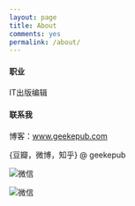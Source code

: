 ```yaml
---
layout: page
title: About
comments: yes
permalink: /about/
---
```


#### 职业

IT出版编辑

#### 联系我

博客：www.geekepub.com

{豆瓣，微博，知乎} @ geekepub

![微信](http://7xnix3.com1.z0.glb.clouddn.com/wechat.jpg)

<img title="微信" src="http://7xnix3.com1.z0.glb.clouddn.com/wechat.jpg" />
